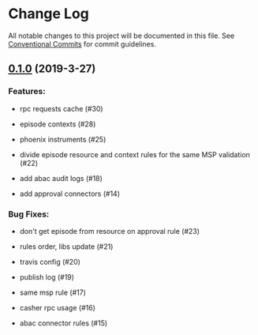 # Change Log

All notable changes to this project will be documented in this file.
See [Conventional Commits](Https://conventionalcommits.org) for commit guidelines.

<!-- changelog -->

## [0.1.0](https://github.com/edenlabllc/ehealth.abac.api/compare/0.1.0...0.1.0) (2019-3-27)




### Features:

* rpc requests cache (#30)

* episode contexts (#28)

* phoenix instruments (#25)

* divide episode resource and context rules for the same MSP validation (#22)

* add abac audit logs (#18)

* add approval connectors (#14)

### Bug Fixes:

* don't get episode from resource on approval rule (#23)

* rules order, libs update (#21)

* travis config (#20)

* publish log (#19)

* same msp rule (#17)

* casher rpc usage (#16)

* abac connector rules (#15)
